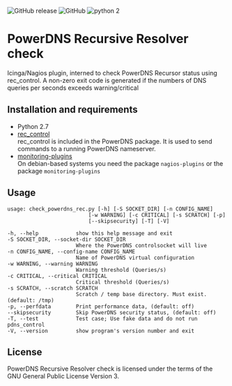 ![GitHub release](https://img.shields.io/github/release/worldstream-labs/check_powerdns_rec.svg) 
![GitHub](https://img.shields.io/github/license/worldstream-labs/check_powerdns_rec.svg?color=blue) 
![python 2](https://img.shields.io/badge/python-2-blue.svg)

# PowerDNS Recursive Resolver check

Icinga/Nagios plugin, interned to check PowerDNS Recursor status using rec_control.
A non-zero exit code is generated if the numbers of DNS queries per seconds exceeds
warning/critical

## Installation and requirements

*   Python 2.7
*   [rec_control](https://doc.powerdns.com/recursor/manpages/rec_control.1.html)  
    rec_control is included in the PowerDNS package. It is used to send commands to a running PowerDNS nameserver.
*   [monitoring-plugins](https://github.com/monitoring-plugins/monitoring-plugins)  
    On debian-based systems you need the package `nagios-plugins` or the package `monitoring-plugins`


## Usage
	usage: check_powerdns_rec.py [-h] [-S SOCKET_DIR] [-n CONFIG_NAME]
                              [-w WARNING] [-c CRITICAL] [-s SCRATCH] [-p]
                              [--skipsecurity] [-T] [-V]

	-h, --help            show this help message and exit
	-S SOCKET_DIR, --socket-dir SOCKET_DIR
	                      Where the PowerDNS controlsocket will live
	-n CONFIG_NAME, --config-name CONFIG_NAME
	                      Name of PowerDNS virtual configuration
	-w WARNING, --warning WARNING
	                      Warning threshold (Queries/s)
	-c CRITICAL, --critical CRITICAL
	                      Critical threshold (Queries/s)
	-s SCRATCH, --scratch SCRATCH
	                      Scratch / temp base directory. Must exist. (default: /tmp)
	-p, --perfdata        Print performance data, (default: off)
	--skipsecurity        Skip PowerDNS security status, (default: off)
	-T, --test            Test case; Use fake data and do not run pdns_control
	-V, --version         show program's version number and exit

## License

PowerDNS Recursive Resolver check is licensed under the terms of the GNU
General Public License Version 3.
